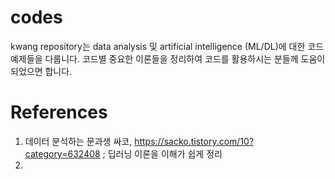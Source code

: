 # codes
kwang repository는 data analysis 및 artificial intelligence (ML/DL)에 대한 코드 예제들을 다룹니다.
코드별 중요한 이론들을 정리하여 코드를 활용하시는 분들께 도움이 되었으면 합니다.


# References
1. 데이터 분석하는 문과생 싸코, https://sacko.tistory.com/10?category=632408 ; 딥러닝 이론을 이해가 쉽게 정리
2. 
